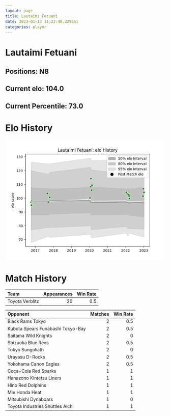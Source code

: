 ```yaml
---  
layout: page  
title: Lautaimi Fetuani  
date: 2023-01-13 11:23:40.329851  
categories: player  
---
```

# Lautaimi Fetuani

## Positions: N8

## Current elo: 104.0

## Current Percentile: 73.0

# Elo History


![elo history](history_LautaimiFetuani.png)
# Match History


| Team            |   Appearances |   Win Rate |
|:----------------|--------------:|-----------:|
| Toyota Verblitz |            20 |        0.5 |

| Opponent                          |   Matches |   Win Rate |
|:----------------------------------|----------:|-----------:|
| Black Rams Tokyo                  |         2 |        0.5 |
| Kubota Spears Funabashi Tokyo-Bay |         2 |        0.5 |
| Saitama Wild Knights              |         2 |        0   |
| Shizuoka Blue Revs                |         2 |        0.5 |
| Tokyo Sungoliath                  |         2 |        0   |
| Urayasu D-Rocks                   |         2 |        0.5 |
| Yokohama Canon Eagles             |         2 |        0.5 |
| Coca-Cola Red Sparks              |         1 |        1   |
| Hanazono Kintetsu Liners          |         1 |        1   |
| Hino Red Dolphins                 |         1 |        1   |
| Mie Honda Heat                    |         1 |        1   |
| Mitsubishi Dynaboars              |         1 |        0   |
| Toyota Industries Shuttles Aichi  |         1 |        1   |
